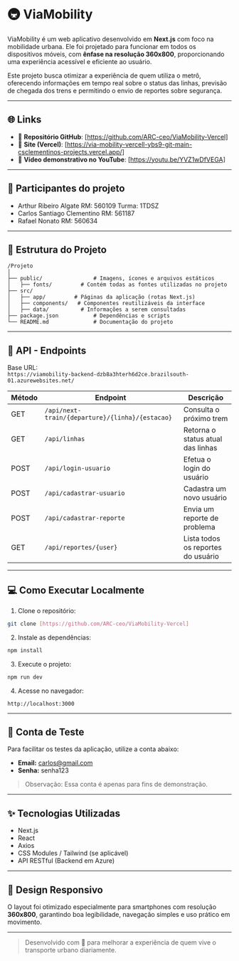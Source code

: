 # 🚇 ViaMobility

ViaMobility é um web aplicativo desenvolvido em **Next.js** com foco na mobilidade urbana. Ele foi projetado para funcionar em todos os dispositivos móveis, com **ênfase na resolução 360x800**, proporcionando uma experiência acessível e eficiente ao usuário.

Este projeto busca otimizar a experiência de quem utiliza o metrô, oferecendo informações em tempo real sobre o status das linhas, previsão de chegada dos trens e permitindo o envio de reportes sobre segurança.

---

## 🌐 Links

- 🔗 **Repositório GitHub**: [https://github.com/ARC-ceo/ViaMobility-Vercel]
- 🚀 **Site (Vercel)**: [https://via-mobility-vercell-ybs9-git-main-csclementinos-projects.vercel.app/]
- 🎥 **Vídeo demonstrativo no YouTube**: [https://youtu.be/YVZ1wDfVEGA]

---

## 👥 Participantes do projeto

- Arthur Ribeiro Algate  RM: 560109  Turma: 1TDSZ
- Carlos Santiago Clementino  RM: 561187
- Rafael Nonato  RM: 560634

---

## 📁 Estrutura do Projeto

```
/Projeto
│
├── public/                # Imagens, ícones e arquivos estáticos
│   ├── fonts/         # Contém todas as fontes utilizadas no projeto
├── src/
│   ├── app/         # Páginas da aplicação (rotas Next.js)
│   ├── components/   # Componentes reutilizáveis da interface          
│   ├── data/          # Informações a serem consultadas
├── package.json           # Dependências e scripts
└── README.md              # Documentação do projeto
```

---

## 📡 API - Endpoints

Base URL:  
`https://viamobility-backend-dzb8a3hterh6d2ce.brazilsouth-01.azurewebsites.net/`

| Método | Endpoint                                                  | Descrição                          |
|--------|-----------------------------------------------------------|------------------------------------|
| GET    | `/api/next-train/{departure}/{linha}/{estacao}`          | Consulta o próximo trem            |
| GET    | `/api/linhas`                                             | Retorna o status atual das linhas |
| POST   | `/api/login-usuario`                                      | Efetua o login do usuário          |
| POST   | `/api/cadastrar-usuario`                                  | Cadastra um novo usuário           |
| POST   | `/api/cadastrar-reporte`                                  | Envia um reporte de problema       |
| GET    | `/api/reportes/{user}`                                    | Lista todos os reportes do usuário|

---

## 💻 Como Executar Localmente

1. Clone o repositório:

```bash
git clone [https://github.com/ARC-ceo/ViaMobility-Vercel]
```

2. Instale as dependências:

```bash
npm install
```

3. Execute o projeto:

```bash
npm run dev
```

4. Acesse no navegador:

```
http://localhost:3000
```

---

## 🧪 Conta de Teste

Para facilitar os testes da aplicação, utilize a conta abaixo:

- **Email:** carlos@gmail.com  
- **Senha:** senha123

> Observação: Essa conta é apenas para fins de demonstração.


---

## ✨ Tecnologias Utilizadas

- Next.js
- React
- Axios
- CSS Modules / Tailwind (se aplicável)
- API RESTful (Backend em Azure)

---

## 📲 Design Responsivo

O layout foi otimizado especialmente para smartphones com resolução **360x800**, garantindo boa legibilidade, navegação simples e uso prático em movimento.

---

> Desenvolvido com 💙 para melhorar a experiência de quem vive o transporte urbano diariamente.
